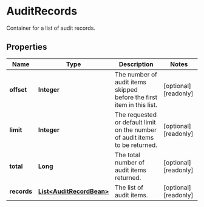 

# AuditRecords

Container for a list of audit records.
## Properties

Name | Type | Description | Notes
------------ | ------------- | ------------- | -------------
**offset** | **Integer** | The number of audit items skipped before the first item in this list. |  [optional] [readonly]
**limit** | **Integer** | The requested or default limit on the number of audit items to be returned. |  [optional] [readonly]
**total** | **Long** | The total number of audit items returned. |  [optional] [readonly]
**records** | [**List&lt;AuditRecordBean&gt;**](AuditRecordBean.md) | The list of audit items. |  [optional] [readonly]



